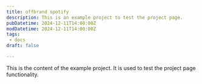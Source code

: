 ```yaml
---
title: offbrand spotify
description: This is an example project to test the project page.
pubDatetime: 2024-12-11T14:00:00Z
modDatetime: 2024-12-11T14:00:00Z
tags:
 - docs
draft: false

---
```


This is the content of the example project. It is used to test the project page functionality.
